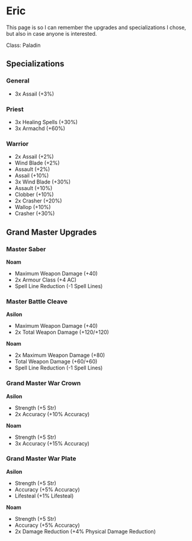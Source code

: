 # Eric

This page is so I can remember the upgrades and specializations I chose, but also in case anyone is interested.

Class: Paladin

## Specializations

### General

- 3x Assail (+3%)

### Priest

- 3x Healing Spells (+30%)
- 3x Armachd (+60%)

### Warrior

- 2x Assail (+2%)
- Wind Blade (+2%)
- Assault (+2%)
- Assail (+10%)
- 3x Wind Blade (+30%)
- Assault (+10%)
- Clobber (+10%)
- 2x Crasher (+20%)
- Wallop (+10%)
- Crasher (+30%)

## Grand Master Upgrades

### Master Saber

**Noam**

- Maximum Weapon Damage (+40)
- 2x Armour Class (+4 AC)
- Spell Line Reduction (-1 Spell Lines)

### Master Battle Cleave

**Asilon**

- Maximum Weapon Damage (+40)
- 2x Total Weapon Damage (+120/+120)

**Noam**

- 2x Maximum Weapon Damage (+80)
- Total Weapon Damage (+60/+60)
- Spell Line Reduction (-1 Spell Lines)

### Grand Master War Crown

**Asilon**

- Strength (+5 Str)
- 2x Accuracy (+10% Accuracy)

**Noam**

- Strength (+5 Str)
- 3x Accuracy (+15% Accuracy)

### Grand Master War Plate

**Asilon**

- Strength (+5 Str)
- Accuracy (+5% Accuracy)
- Lifesteal (+1% Lifesteal)

**Noam**

- Strength (+5 Str)
- Accuracy (+5% Accuracy)
- 2x Damage Reduction (+4% Physical Damage Reduction)

